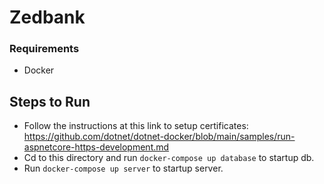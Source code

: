 # Zedbank

### Requirements
* Docker

## Steps to Run
* Follow the instructions at this link to setup certificates: https://github.com/dotnet/dotnet-docker/blob/main/samples/run-aspnetcore-https-development.md
* Cd to this directory and run `docker-compose up database` to startup db.
* Run `docker-compose up server` to startup server.
